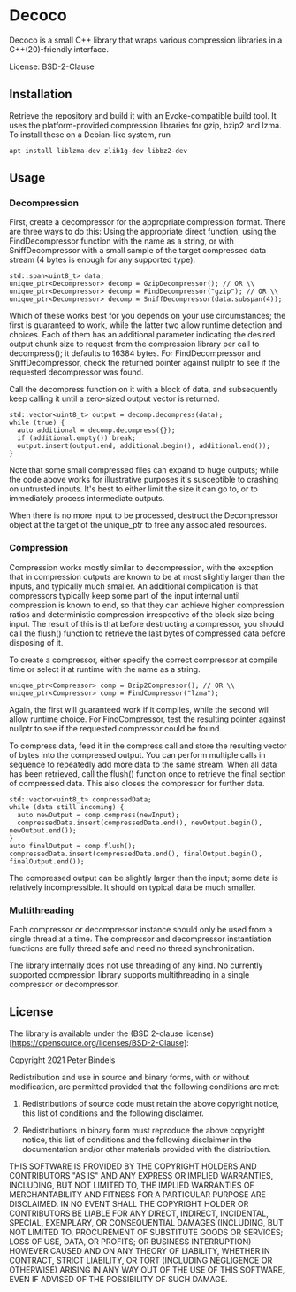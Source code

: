 # Decoco

Decoco is a small C++ library that wraps various compression libraries in a C++(20)-friendly interface.

License: BSD-2-Clause


## Installation

Retrieve the repository and build it with an Evoke-compatible build tool. It uses the platform-provided compression libraries for gzip, bzip2 and lzma. To install these on a Debian-like system, run

    apt install liblzma-dev zlib1g-dev libbz2-dev

## Usage

### Decompression

First, create a decompressor for the appropriate compression format. There are three ways to do this: Using the appropriate direct function, using the FindDecompressor function with the name as a string, or with SniffDecompressor with a small sample of the target compressed data stream (4 bytes is enough for any supported type).

    std::span<uint8_t> data;
    unique_ptr<Decompressor> decomp = GzipDecompressor(); // OR \\
    unique_ptr<Decompressor> decomp = FindDecompressor("gzip"); // OR \\
    unique_ptr<Decompressor> decomp = SniffDecompressor(data.subspan(4));

Which of these works best for you depends on your use circumstances; the first is guaranteed to work, while the latter two allow runtime detection and choices. Each of them has an additional parameter indicating the desired output chunk size to request from the compression library per call to decompress(); it defaults to 16384 bytes. For FindDecompressor and SniffDecompressor, check the returned pointer against nullptr to see if the requested decompressor was found.

Call the decompress function on it with a block of data, and subsequently keep calling it until a zero-sized output vector is returned.

    std::vector<uint8_t> output = decomp.decompress(data);
    while (true) {
      auto additional = decomp.decompress({});
      if (additional.empty()) break;
      output.insert(output.end, additional.begin(), additional.end());
    }

Note that some small compressed files can expand to huge outputs; while the code above works for illustrative purposes it's susceptible to crashing on untrusted inputs. It's best to either limit the size it can go to, or to immediately process intermediate outputs.

When there is no more input to be processed, destruct the Decompressor object at the target of the unique\_ptr to free any associated resources.

### Compression

Compression works mostly similar to decompression, with the exception that in compression outputs are known to be at most slightly larger than the inputs, and typically much smaller. An additional complication is that compressors typically keep some part of the input internal until compression is known to end, so that they can achieve higher compression ratios and deterministic compression irrespective of the block size being input. The result of this is that before destructing a compressor, you should call the flush() function to retrieve the last bytes of compressed data before disposing of it.

To create a compressor, either specify the correct compressor at compile time or select it at runtime with the name as a string.

    unique_ptr<Compressor> comp = Bzip2Compressor(); // OR \\
    unique_ptr<Compressor> comp = FindCompressor("lzma");

Again, the first will guaranteed work if it compiles, while the second will allow runtime choice. For FindCompressor, test the resulting pointer against nullptr to see if the requested compressor could be found. 

To compress data, feed it in the compress call and store the resulting vector of bytes into the compressed output. You can perform multiple calls in sequence to repeatedly add more data to the same stream. When all data has been retrieved, call the flush() function once to retrieve the final section of compressed data. This also closes the compressor for further data.

    std::vector<uint8_t> compressedData;
    while (data still incoming) {
      auto newOutput = comp.compress(newInput);
      compressedData.insert(compressedData.end(), newOutput.begin(), newOutput.end());
    }
    auto finalOutput = comp.flush();
    compressedData.insert(compressedData.end(), finalOutput.begin(), finalOutput.end());

The compressed output can be slightly larger than the input; some data is relatively incompressible. It should on typical data be much smaller.

### Multithreading

Each compressor or decompressor instance should only be used from a single thread at a time. The compressor and decompressor instantiation functions are fully thread safe and need no thread synchronization.

The library internally does not use threading of any kind. No currently supported compression library supports multithreading in a single compressor or decompressor.

## License

The library is available under the (BSD 2-clause license)[https://opensource.org/licenses/BSD-2-Clause]:

Copyright 2021 Peter Bindels

Redistribution and use in source and binary forms, with or without modification, are permitted provided that the following conditions are met:

1. Redistributions of source code must retain the above copyright notice, this list of conditions and the following disclaimer.

2. Redistributions in binary form must reproduce the above copyright notice, this list of conditions and the following disclaimer in the documentation and/or other materials provided with the distribution.

THIS SOFTWARE IS PROVIDED BY THE COPYRIGHT HOLDERS AND CONTRIBUTORS "AS IS" AND ANY EXPRESS OR IMPLIED WARRANTIES, INCLUDING, BUT NOT LIMITED TO, THE IMPLIED WARRANTIES OF MERCHANTABILITY AND FITNESS FOR A PARTICULAR PURPOSE ARE DISCLAIMED. IN NO EVENT SHALL THE COPYRIGHT HOLDER OR CONTRIBUTORS BE LIABLE FOR ANY DIRECT, INDIRECT, INCIDENTAL, SPECIAL, EXEMPLARY, OR CONSEQUENTIAL DAMAGES (INCLUDING, BUT NOT LIMITED TO, PROCUREMENT OF SUBSTITUTE GOODS OR SERVICES; LOSS OF USE, DATA, OR PROFITS; OR BUSINESS INTERRUPTION) HOWEVER CAUSED AND ON ANY THEORY OF LIABILITY, WHETHER IN CONTRACT, STRICT LIABILITY, OR TORT (INCLUDING NEGLIGENCE OR OTHERWISE) ARISING IN ANY WAY OUT OF THE USE OF THIS SOFTWARE, EVEN IF ADVISED OF THE POSSIBILITY OF SUCH DAMAGE.
